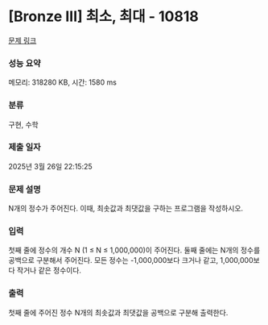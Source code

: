 # [Bronze III] 최소, 최대 - 10818 
 
 [문제 링크](https://www.acmicpc.net/problem/10818) 
 
 ### 성능 요약
 
 메모리: 318280 KB, 시간: 1580 ms
 
 ### 분류
 
 구현, 수학
 
 ### 제출 일자
 
 2025년 3월 26일 22:15:25
 
 ### 문제 설명
 
 <p>N개의 정수가 주어진다. 이때, 최솟값과 최댓값을 구하는 프로그램을 작성하시오.</p>
 
 ### 입력 
 
  <p>첫째 줄에 정수의 개수 N (1 ≤ N ≤ 1,000,000)이 주어진다. 둘째 줄에는 N개의 정수를 공백으로 구분해서 주어진다. 모든 정수는 -1,000,000보다 크거나 같고, 1,000,000보다 작거나 같은 정수이다.</p>
 
 ### 출력 
 
  <p>첫째 줄에 주어진 정수 N개의 최솟값과 최댓값을 공백으로 구분해 출력한다.</p>
